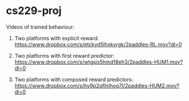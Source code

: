 # cs229-proj

Videos of trained behaviour:

1. Two platforms with explicit reward:
https://www.dropbox.com/s/etckyd5lhxkvrgk/2paddles-RL.mov?dl=0

2. Two platforms with first reward predictor:
https://www.dropbox.com/s/wtgsjs5hmd18eh3/2paddles-HUM1.mov?dl=0

3. Two platforms with composed reward predictors:
https://www.dropbox.com/s/hv9p2qflnlhoq7l/2paddles-HUM2.mov?dl=0
